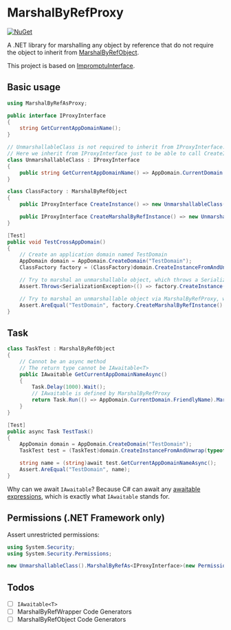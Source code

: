 # MarshalByRefProxy
[![NuGet](http://img.shields.io/nuget/v/MarshalByRefProxy.svg)](https://www.nuget.org/packages/MarshalByRefProxy)

A .NET library for marshalling any object by reference that do not require the object to inherit from [MarshalByRefObject](https://learn.microsoft.com/en-us/dotnet/api/system.marshalbyrefobject).

This project is based on [ImpromptuInterface](https://github.com/ekonbenefits/impromptu-interface).

## Basic usage
```csharp
using MarshalByRefAsProxy;

public interface IProxyInterface
{
    string GetCurrentAppDomainName();
}

// UnmarshallableClass is not required to inherit from IProxyInterface.
// Here we inherit from IProxyInterface just to be able to call CreateInstance() for comparison.
class UnmarshallableClass : IProxyInterface
{
    public string GetCurrentAppDomainName() => AppDomain.CurrentDomain.FriendlyName;
}

class ClassFactory : MarshalByRefObject
{
    public IProxyInterface CreateInstance() => new UnmarshallableClass();

    public IProxyInterface CreateMarshalByRefInstance() => new UnmarshallableClass().MarshalByRefAs<IProxyInterface>();
}

[Test]
public void TestCrossAppDomain()
{
    // Create an application domain named TestDomain
    AppDomain domain = AppDomain.CreateDomain("TestDomain");
    ClassFactory factory = (ClassFactory)domain.CreateInstanceFromAndUnwrap(typeof(ClassFactory).Assembly.Location, typeof(ClassFactory).FullName);

    // Try to marshal an unmarshallable object, which throws a SerializationException
    Assert.Throws<SerializationException>(() => factory.CreateInstance().GetCurrentAppDomainName());

    // Try to marshal an unmarshallable object via MarshalByRefProxy, which works fine
    Assert.AreEqual("TestDomain", factory.CreateMarshalByRefInstance().GetCurrentAppDomainName());
}
```

## Task
```csharp
class TaskTest : MarshalByRefObject
{
    // Cannot be an async method
    // The return type cannot be IAwaitable<T>
    public IAwaitable GetCurrentAppDomainNameAsync()
    {
        Task.Delay(1000).Wait();
        // IAwaitable is defined by MarshalByRefProxy
        return Task.Run(() => AppDomain.CurrentDomain.FriendlyName).MarshalByRefAs<IAwaitable>();
    }
}        

[Test]
public async Task TestTask()
{
    AppDomain domain = AppDomain.CreateDomain("TestDomain");
    TaskTest test = (TaskTest)domain.CreateInstanceFromAndUnwrap(typeof(TaskTest).Assembly.Location, typeof(TaskTest).FullName);

    string name = (string)await test.GetCurrentAppDomainNameAsync();
    Assert.AreEqual("TestDomain", name);
}
```
Why can we await `IAwaitable`? Because C# can await any [awaitable expressions](https://learn.microsoft.com/en-us/dotnet/csharp/language-reference/language-specification/expressions#11882-awaitable-expressions), which is exactly what `IAwaitable` stands for.

## Permissions (.NET Framework only)
Assert unrestricted permissions:
```csharp
using System.Security;
using System.Security.Permissions;

new UnmarshallableClass().MarshalByRefAs<IProxyInterface>(new PermissionSet(PermissionState.Unrestricted));
```

## Todos
- [ ] `IAwaitable<T>`
- [ ] MarshalByRefWrapper Code Generators
- [ ] MarshalByRefObject Code Generators